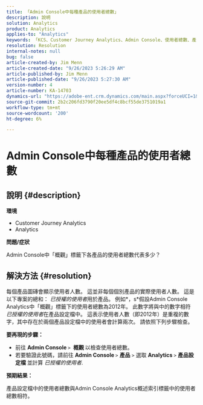 ```yaml
---
title: 「Admin Console中每種產品的使用者總數」
description: 說明
solution: Analytics
product: Analytics
applies-to: "Analytics"
keywords: 「KCS、Customer Journey Analytics、Admin Console、使用者總數、產品、Adobe Analytics」
resolution: Resolution
internal-notes: null
bug: false
article-created-by: Jim Menn
article-created-date: "9/26/2023 5:26:29 AM"
article-published-by: Jim Menn
article-published-date: "9/26/2023 5:27:30 AM"
version-number: 4
article-number: KA-14703
dynamics-url: "https://adobe-ent.crm.dynamics.com/main.aspx?forceUCI=1&pagetype=entityrecord&etn=knowledgearticle&id=e8578c3b-2d5c-ee11-be6f-6045bd006268"
source-git-commit: 2b2c206fd3790f20ee5df4c8bcf55de3751019a1
workflow-type: tm+mt
source-wordcount: '200'
ht-degree: 6%

---
```


# Admin Console中每種產品的使用者總數

## 說明 {#description}


<b>環境</b>

- Customer Journey Analytics
- Analytics




<b>問題/症狀</b>

Admin Console中「概觀」標籤下各產品的使用者總數代表多少？




## 解決方法 {#resolution}


每個產品圖磚會顯示使用者人數。 這並非每個個別產品的實際使用者人數。 這是以下專案的總和： *已授權的使用者*&#x200B;用於產品。 例如*，s*假設Admin Console Analytics中「概觀」標籤下的使用者總數為2012年。 此數字將與中的數字相符 *已授權的使用者*&#x200B;在產品設定檔中。 這表示使用者人數（即2012年）是重複的數字，其中存在於兩個產品設定檔中的使用者會計算兩次。 請依照下列步驟檢查。

<b>要再現的步驟：</b>

- 前往 <b>Admin Console </b>`>` <b> 概觀 </b>以檢查使用者總數。
- 若要驗證此號碼，請前往 <b>Admin Console </b>`>`  <b>產品</b> `>`  選取 <b>Analytics </b>`>`  <b>產品設定檔 </b>並計算 *已授權的使用者*.




<b>預期結果：</b>

產品設定檔中的使用者總數與Admin Console Analytics概述索引標籤中的使用者總數相符。
